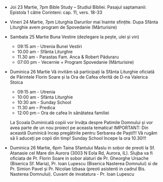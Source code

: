 * <label>Joi 23 Martie, 7pm</label> Bible Study – Studiul Bibliei. Pasajul saptamanii: Epistola 1 către Corinteni: cap. 11, vers. 18-33

* <label>Vineri 24 Martie, 7pm</label> Liturghia Darurilor mai înainte sfințite. Dupa Sfânta Liturghie avem program de Spovedanie (Mărturisire)

* <label>Sambata 25 Martie</label> Buna Vestire (dezlegare la pește, ulei și vin)
  * 09:15 am - Utrenia Bunei Vestiri
  * 10.00 am - Sfânta Liturghie
  * 11.30 am - Parastas Fam. Anca & Robert Păduraru
  * 07:00 pm - Vecernie + Program Spovedanie (Mărturisire)

* <label>Duminica 26 Martie</label> Vă invităm să participați la Sfânta Liturghie oficiată de Părintele Florin Soare și la Ora de Cafea oferită de D-na Valerica Stoica
  * 09:15 am - Utrenia 
  * 10:00 am - Sfânta Liturghie
  * 10:30 am - Sunday School
  * 11.30 am – Predica
  * 12:00 pm – Ora de cafea în sănătatea familiei
  
  La Școala Duminicală copiii vor învăța despre Patimile Domnului și vor avea parte de un nou proiect pe aceasta tematica! IMPORTANT: Din această Duminică încep pregătirile pentru Serbarea de Paști!!! Vă rugăm să îi aduceți pe copii din timp! Sunday School  începe la ora 10.30!!!

* <label class="primary">Duminica 26 Martie, 6pm</label> Taina Sfantului Maslu in sobor de preoti la Sf. Atanasie cel Mare din Aurora (3003 N Eola Rd, Aurora, IL). Slujba va fi oficiata de Pr. Florin Soare in sobor alaturi de Pr. Gheorghe Ursache (Biserica Sf. Maria), Pr. Ioan Lupescu (Biserica Nasterea Domnului) si de Pr. Simion Pavel și Pr. Nicolae Izbasa (preoti asistenti in cadrul Bis. Nasterea Domnului). Cuvant de invatatura - Pr. Ioan Lupescu
<!--* <label></label> Descriere-->